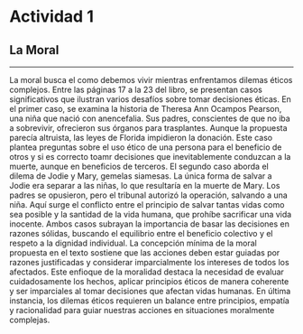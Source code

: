 Actividad 1
========================

## La Moral
------------------
La moral busca el como debemos vivir mientras enfrentamos dilemas éticos complejos. Entre las páginas 17 a la 23 del libro, se presentan casos significativos que ilustran varios desafíos sobre tomar decisiones éticas.
En el primer caso, se examina la historia de Theresa Ann Ocampos Pearson, una niña que nació con anencefalia. Sus padres, conscientes de que no iba a sobrevivir, ofrecieron sus órganos para trasplantes. Aunque la propuesta parecía altruista, las leyes de Florida impidieron la donación. Este caso plantea preguntas sobre el uso ético de una persona para el beneficio de otros y si es correcto toamr decisiones que inevitablemente conduzcan a la muerte, aunque en beneficios de terceros.
El segundo caso aborda el dilema de Jodie y Mary, gemelas siamesas. La única forma de salvar a Jodie era separar a las niñas, lo que resultaría en la muerte de Mary. Los padres se opusieron, pero el tribunal autorizó la operación, salvando a una niña. Aquí surge el conflicto entre el principio de salvar tantas vidas como sea posible y la santidad de la vida humana, que prohíbe sacrificar una vida inocente.
Ambos casos subrayan la importancia de basar las decisiones en razones sólidas, buscando el equilibrio entre el beneficio colectivo y el respeto a la dignidad individual. La concepción mínima de la moral propuesta en el texto sostiene que las acciones deben estar guiadas por razones justificadas y considerar imparcialmente los intereses de todos los afectados.
Este enfioque de la moralidad destaca la necesidad de evaluar cuidadosamente los hechos, aplicar principios éticos de manera coherente y ser imparciales al tomar decisiones que afectan vidas humanas. En última instancia, los dilemas éticos requieren un balance entre principios, empatía y racionalidad para guiar nuestras acciones en situaciones moralmente complejas.
